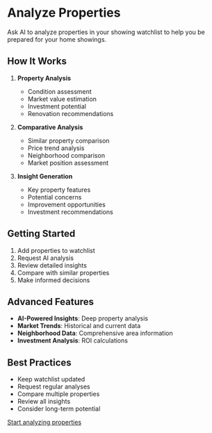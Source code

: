 # Analyze Properties

Ask AI to analyze properties in your showing watchlist to help you be prepared for your home showings.

## How It Works

1. **Property Analysis**
   - Condition assessment
   - Market value estimation
   - Investment potential
   - Renovation recommendations

2. **Comparative Analysis**
   - Similar property comparison
   - Price trend analysis
   - Neighborhood comparison
   - Market position assessment

3. **Insight Generation**
   - Key property features
   - Potential concerns
   - Improvement opportunities
   - Investment recommendations

## Getting Started

1. Add properties to watchlist
2. Request AI analysis
3. Review detailed insights
4. Compare with similar properties
5. Make informed decisions

## Advanced Features

- **AI-Powered Insights**: Deep property analysis
- **Market Trends**: Historical and current data
- **Neighborhood Data**: Comprehensive area information
- **Investment Analysis**: ROI calculations

## Best Practices

- Keep watchlist updated
- Request regular analyses
- Compare multiple properties
- Review all insights
- Consider long-term potential

[Start analyzing properties](#) 